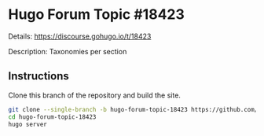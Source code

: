 # Hugo Forum Topic #18423

Details: <https://discourse.gohugo.io/t/18423>

Description: Taxonomies per section

## Instructions

Clone this branch of the repository and build the site.

```bash
git clone --single-branch -b hugo-forum-topic-18423 https://github.com/jmooring/hugo-testing hugo-forum-topic-18423
cd hugo-forum-topic-18423
hugo server
```
